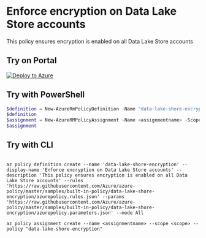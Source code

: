 # Enforce encryption on Data Lake Store accounts

This policy ensures encryption is enabled on all Data Lake Store accounts

## Try on Portal

[![Deploy to Azure](http://azuredeploy.net/deploybutton.png)](https://portal.azure.com/?feature.customportal=false&microsoft_azure_policy=true&microsoft_azure_policy_policyinsights=true&feature.microsoft_azure_security_policy=true&microsoft_azure_marketplace_policy=true#blade/Microsoft_Azure_Policy/CreatePolicyDefinitionBlade/uri/https%3A%2F%2Fraw.githubusercontent.com%2FAzure%2Fazure-policy%2Fmaster%2Fsamples%2Fbuilt-in-policy%2Fdata-lake-shore-encryption%2Fazurepolicy.json)

## Try with PowerShell

````powershell
$definition = New-AzureRmPolicyDefinition -Name "data-lake-shore-encryption" -DisplayName "Enforce encryption on Data Lake Store accounts" -description "This policy ensures encryption is enabled on all Data Lake Store accounts" -Policy 'https://raw.githubusercontent.com/Azure/azure-policy/master/samples/built-in-policy/data-lake-shore-encryption/azurepolicy.rules.json' -Parameter 'https://raw.githubusercontent.com/Azure/azure-policy/master/samples/built-in-policy/data-lake-shore-encryption/azurepolicy.parameters.json' -Mode All
$definition
$assignment = New-AzureRMPolicyAssignment -Name <assignmentname> -Scope <scope> -PolicyDefinition $definition
$assignment 
````

## Try with CLI

````cli

az policy definition create --name 'data-lake-shore-encryption' --display-name 'Enforce encryption on Data Lake Store accounts' --description 'This policy ensures encryption is enabled on all Data Lake Store accounts' --rules 'https://raw.githubusercontent.com/Azure/azure-policy/master/samples/built-in-policy/data-lake-shore-encryption/azurepolicy.rules.json' --params 'https://raw.githubusercontent.com/Azure/azure-policy/master/samples/built-in-policy/data-lake-shore-encryption/azurepolicy.parameters.json' --mode All

az policy assignment create --name <assignmentname> --scope <scope> --policy "data-lake-shore-encryption" 

````
